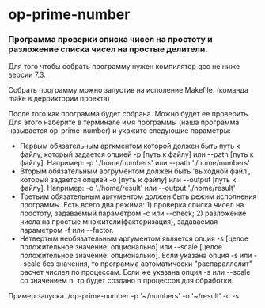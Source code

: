 # op-prime-number

### Программа проверки списка чисел на простоту и разложение списка чисел на простые делители.

Для того чтобы собрать программу нужен компилятор gcc не ниже версии 7.3.

Собрать программу можно запустив на исполение Makefile. (команда make в дерриктории проекта)

После того как программа будет собрана. Можно будет ее проверить. Для этого
наберите в терминале имя программы (наша программа называется op-prime-number) и укажите следующие параметры:
- Первым обязательным аргкментом которой должен быть путь к файлу, который задается опцией -p [путь к файлу]
  или --path [путь к файлу]. Например: -p './home/numbers' или --path './home/numbers'
- Вторым обязательным аргрументом должен быть 'выходной файл', который задается опцией -o [путь к файлу]
  или --output [путь к файлу]. Например: -o './home/result' или --output './home/result'
- Третьим обязательным аргументом должен быть режим исполнения программы. Есть всего два режима: 1) проверка списка
  чисел на простоту, задаваемый параметром -с  или --check; 2) разложение числа на простые множители(факторизация),
  задаваемая параметром -f или --factor.
- Четвертым необязательным аргументом является опция -s [целое положительное значение: опционально] или
                                                     --scale [целое положительное значение: опционально].
  Если указана опция -s или --scale без значения, то программа автоматически "распараллелит" расчет числел по процессам.
  Если же указана опция -s или --scale со значением n, то будет создано n процессов для обработки.

Пример запуска ./op-prime-number -p '~/numbers' -o '~/result' -c -s


